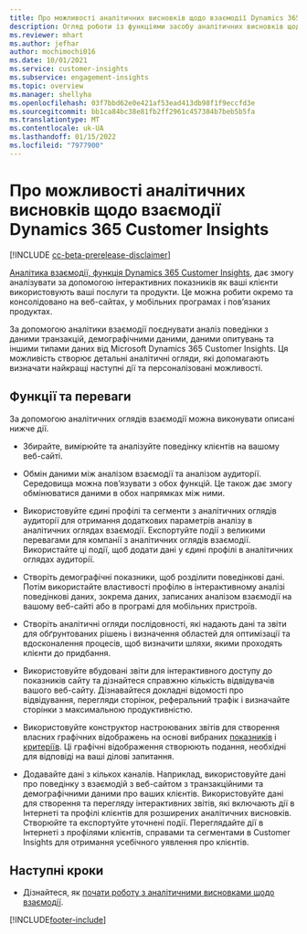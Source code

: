 ```yaml
---
title: Про можливості аналітичних висновків щодо взаємодії Dynamics 365 Customer Insights
description: Огляд роботи із функціями засобу аналітичних висновків щодо взаємодії та його переваги.
ms.reviewer: mhart
ms.author: jefhar
author: mochimochi016
ms.date: 10/01/2021
ms.service: customer-insights
ms.subservice: engagement-insights
ms.topic: overview
ms.manager: shellyha
ms.openlocfilehash: 03f7bbd62e0e421af53ead413db98f1f9eccfd3e
ms.sourcegitcommit: bb1ca84bc38e81fb2ff2961c457384b7beb5b5fa
ms.translationtype: MT
ms.contentlocale: uk-UA
ms.lasthandoff: 01/15/2022
ms.locfileid: "7977900"
---
```

# <a name="about-dynamics-365-customer-insights-engagement-insights-capability"></a>Про можливості аналітичних висновків щодо взаємодії Dynamics 365 Customer Insights 

[!INCLUDE [cc-beta-prerelease-disclaimer](includes/cc-beta-prerelease-disclaimer.md)]

[Аналітика взаємодії, функція Dynamics 365 Customer Insights](https://dynamics.microsoft.com/ai/customer-insights/engagement-insights-capability/), дає змогу аналізувати за допомогою інтерактивних показників як ваші клієнти використовують ваші послуги та продукти. Це можна робити окремо та консолідовано на веб-сайтах, у мобільних програмах і пов’язаних продуктах.

За допомогою аналітики взаємодії поєднувати аналіз поведінки з даними транзакцій, демографічними даними, даними опитувань та іншими типами даних від Microsoft Dynamics 365 Customer Insights. Ця можливість створює детальні аналітичні огляди, які допомагають визначати найкращі наступні дії та персоналізовані можливості.

## <a name="features-and-benefits"></a>Функції та переваги

За допомогою аналітичних оглядів взаємодії можна виконувати описані нижче дії.

- Збирайте, вимірюйте та аналізуйте поведінку клієнтів на вашому веб-сайті.

- Обмін даними між аналізом взаємодії та аналізом аудиторії. Середовища можна пов’язувати з обох функцій. Це також дає змогу обмінюватися даними в обох напрямках між ними.

- Використовуйте єдині профілі та сегменти з аналітичних оглядів аудиторії для отримання додаткових параметрів аналізу в аналітичних оглядах взаємодії. Експортуйте події з великими перевагами для компанії з аналітичних оглядів взаємодії. Використайте ці події, щоб додати дані у єдині профілі в аналітичних оглядах аудиторії.

- Створіть демографічні показники, щоб розділити поведінкові дані. Потім використайте властивості профілю в інтерактивному аналізі поведінкові даних, зокрема даних, записаних аналізом взаємодії на вашому веб-сайті або в програмі для мобільних пристроїв.

- Створіть аналітичні огляди послідовності, які надають дані та звіти для обґрунтованих рішень і визначення областей для оптимізації та вдосконалення процесів, щоб визначити шляхи, якими проходять клієнти до придбання. 

-  Використовуйте вбудовані звіти для інтерактивного доступу до показників сайту та дізнайтеся справжню кількість відвідувачів вашого веб-сайту. Дізнавайтеся докладні відомості про відвідування, перегляди сторінок, реферальний трафік і визначайте сторінки з максимальною продуктивністю.

- Використовуйте конструктор настроюваних звітів для створення власних графічних відображень на основі вибраних [показників](glossary.md) і [критеріїв](glossary.md). Ці графічні відображення створюють подання, необхідні для відповіді на ваші ділові запитання.

- Додавайте дані з кількох каналів. Наприклад, використовуйте дані про поведінку з взаємодій з веб-сайтом з транзакційними та демографічними даними про ваших клієнтів. Використовуйте дані для створення та перегляду інтерактивних звітів, які включають дії в Інтернеті та профілі клієнтів для розширених аналітичних висновків. Створюйте та експортуйте уточнені події. Переглядайте дії в Інтернеті з профілями клієнтів, справами та сегментами в Customer Insights для отримання усебічного уявлення про клієнтів.

## <a name="next-steps"></a>Наступні кроки

- Дізнайтеся, як [почати роботу з аналітичними висновками щодо взаємодії](get-started.md).


[!INCLUDE[footer-include](../includes/footer-banner.md)]
